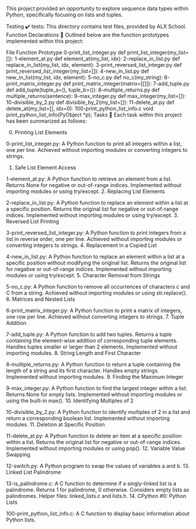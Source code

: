 This project provided an opportunity to explore sequence data types within Python, specifically focusing on lists and tuples.

Testing :heavy_check_mark:
tests: This directory contains test files, provided by ALX School.
Function Declarations :floppy_disk:
Outlined below are the function prototypes implemented within this project:

File	Function Prototype
0-print_list_integer.py	def print_list_integer(my_list=[]):
1-element_at.py	def element_at(my_list, idx):
2-replace_in_list.py	def replace_in_list(my_list, idx, element):
3-print_reversed_list_integer.py	def print_reversed_list_integer(my_list=[]):
4-new_in_list.py	def new_in_list(my_list, idx, element):
5-no_c.py	def no_c(my_string):
6-print_matrix_integer.py	def print_matrix_integer(matrix=[[]]):
7-add_tuple.py	def add_tuple(tuple_a=(), tuple_b=()):
8-multiple_returns.py	def multiple_returns(sentence):
9-max_integer.py	def max_integer(my_list=[]):
10-divisible_by_2.py	def divisible_by_2(my_list=[]):
11-delete_at.py	def delete_at(my_list=[], idx=0):
100-print_python_list_info.c	void print_python_list_info(PyObject *p);
Tasks :page_with_curl:
Each task within this project has been summarized as follows:

0. Printing List Elements

0-print_list_integer.py: A Python function to print all integers within a list, one per line.
Achieved without importing modules or converting integers to strings.
1. Safe List Element Access

1-element_at.py: A Python function to retrieve an element from a list.
Returns None for negative or out-of-range indices.
Implemented without importing modules or using try/except.
2. Replacing List Elements

2-replace_in_list.py: A Python function to replace an element within a list at a specific position.
Returns the original list for negative or out-of-range indices.
Implemented without importing modules or using try/except.
3. Reversed List Printing

3-print_reversed_list_integer.py: A Python function to print integers from a list in reverse order, one per line.
Achieved without importing modules or converting integers to strings.
4. Replacement in a Copied List

4-new_in_list.py: A Python function to replace an element within a list at a specific position without modifying the original list.
Returns the original list for negative or out-of-range indices.
Implemented without importing modules or using try/except.
5. Character Removal from Strings

5-no_c.py: A Python function to remove all occurrences of characters c and C from a string.
Achieved without importing modules or using str.replace().
6. Matrices and Nested Lists

6-print_matrix_integer.py: A Python function to print a matrix of integers, one row per line.
Achieved without converting integers to strings.
7. Tuple Addition

7-add_tuple.py: A Python function to add two tuples.
Returns a tuple containing the element-wise addition of corresponding tuple elements.
Handles tuples smaller or larger than 2 elements.
Implemented without importing modules.
8. String Length and First Character

8-multiple_returns.py: A Python function to return a tuple containing the length of a string and its first character.
Handles empty strings.
Implemented without importing modules.
9. Finding the Maximum Integer

9-max_integer.py: A Python function to find the largest integer within a list.
Returns None for empty lists.
Implemented without importing modules or using the built-in max().
10. Identifying Multiples of 2

10-divisible_by_2.py: A Python function to identify multiples of 2 in a list and return a corresponding boolean list.
Implemented without importing modules.
11. Deletion at Specific Position

11-delete_at.py: A Python function to delete an item at a specific position within a list.
Returns the original list for negative or out-of-range indices.
Implemented without importing modules or using pop().
12. Variable Value Swapping

12-switch.py: A Python program to swap the values of variables a and b.
13. Linked List Palindrome

13-is_palindrome.c: A C function to determine if a singly-linked list is a palindrome.
Returns 1 for palindrome, 0 otherwise.
Considers empty lists as palindromes.
Helper files: linked_lists.c and lists.h.
14. CPython #0: Python Lists

100-print_python_list_info.c: A C function to display basic information about Python lists.
